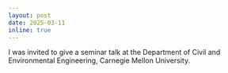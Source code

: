```yaml
---
layout: post
date: 2025-03-11
inline: true
---
```


I was invited to give a seminar talk at the Department of Civil and Environmental Engineering, Carnegie Mellon University.
